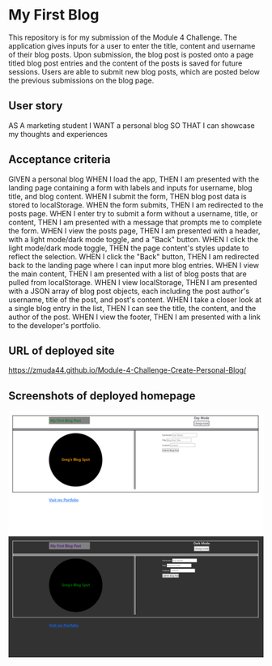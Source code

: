 # My First Blog
This repository is for my submission of the Module 4 Challenge. The application gives inputs for a user to enter the title, content and username of their blog posts. Upon submission, the blog post is posted onto a page titled blog post entries and the content of the posts is saved for future sessions. Users are able to submit new blog posts, which are posted below the previous submissions on the blog page.

## User story
AS A marketing student
I WANT a personal blog
SO THAT I can showcase my thoughts and experiences

## Acceptance criteria
GIVEN a personal blog
WHEN I load the app,
THEN I am presented with the landing page containing a form with labels and inputs for username, blog title, and blog content.
WHEN I submit the form,
THEN blog post data is stored to localStorage.
WHEN the form submits,
THEN I am redirected to the posts page.
WHEN I enter try to submit a form without a username, title, or content,
THEN I am presented with a message that prompts me to complete the form.
WHEN I view the posts page,
THEN I am presented with a header, with a light mode/dark mode toggle, and a "Back" button.
WHEN I click the light mode/dark mode toggle,
THEN the page content's styles update to reflect the selection.
WHEN I click the "Back" button,
THEN I am redirected back to the landing page where I can input more blog entries.
WHEN I view the main content,
THEN I am presented with a list of blog posts that are pulled from localStorage.
WHEN I view localStorage,
THEN I am presented with a JSON array of blog post objects, each including the post author's username, title of the post, and post's content.
WHEN I take a closer look at a single blog entry in the list,
THEN I can see the title, the content, and the author of the post.
WHEN I view the footer,
THEN I am presented with a link to the developer's portfolio.

## URL of deployed site
https://zmuda44.github.io/Module-4-Challenge-Create-Personal-Blog/

## Screenshots of deployed homepage
![alt text](<First blog post day mode screenshot.png>)
![alt text](<First blog post night mode screenshot.png>)